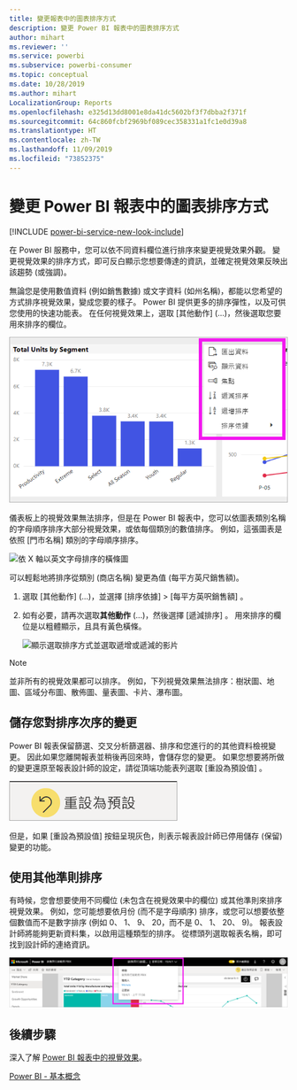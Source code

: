```yaml
---
title: 變更報表中的圖表排序方式
description: 變更 Power BI 報表中的圖表排序方式
author: mihart
ms.reviewer: ''
ms.service: powerbi
ms.subservice: powerbi-consumer
ms.topic: conceptual
ms.date: 10/28/2019
ms.author: mihart
LocalizationGroup: Reports
ms.openlocfilehash: e325d13dd8001e8da41dc5602bf3f7dbba2f371f
ms.sourcegitcommit: 64c860fcbf2969bf089cec358331a1fc1e0d39a8
ms.translationtype: HT
ms.contentlocale: zh-TW
ms.lasthandoff: 11/09/2019
ms.locfileid: "73852375"
---
```

# <a name="change-how-a-chart-is-sorted-in-a-power-bi-report"></a>變更 Power BI 報表中的圖表排序方式

[!INCLUDE [power-bi-service-new-look-include](../includes/power-bi-service-new-look-include.md)]

在 Power BI 服務中，您可以依不同資料欄位進行排序來變更視覺效果外觀。 變更視覺效果的排序方式，即可反白顯示您想要傳達的資訊，並確定視覺效果反映出該趨勢 (或強調)。

無論您是使用數值資料 (例如銷售數據) 或文字資料 (如州名稱)，都能以您希望的方式排序視覺效果，變成您要的樣子。 Power BI 提供更多的排序彈性，以及可供您使用的快速功能表。 在任何視覺效果上，選取 [其他動作]  (...)，然後選取您要用來排序的欄位。

![依 X 軸以英文字母排序的橫條圖](media/end-user-change-sort/power-bi-more-actions.png)

儀表板上的視覺效果無法排序，但是在 Power BI 報表中，您可以依圖表類別名稱的字母順序排序大部分視覺效果，或依每個類別的數值排序。 例如，這張圖表是依照 [門市名稱]  類別的字母順序排序。

![依 X 軸以英文字母排序的橫條圖](media/end-user-change-sort/pbi-chartsortcategory.png)

可以輕鬆地將排序從類別 (商店名稱) 變更為值 (每平方英尺銷售額)。

1. 選取 [其他動作]  (...)，並選擇 [排序依據] > [每平方英呎銷售額]  。
2. 如有必要，請再次選取**其他動作** (...)，然後選擇 [遞減排序]  。 用來排序的欄位是以粗體顯示，且具有黃色橫條。

   ![顯示選取排序方式並選取遞增或遞減的影片](media/end-user-change-sort/sort.gif)

> [!NOTE]
> 並非所有的視覺效果都可以排序。 例如，下列視覺效果無法排序：樹狀圖、地圖、區域分布圖、散佈圖、量表圖、卡片、瀑布圖。

## <a name="saving-changes-you-make-to-sort-order"></a>儲存您對排序次序的變更
Power BI 報表保留篩選、交叉分析篩選器、排序和您進行的的其他資料檢視變更。 因此如果您離開報表並稍後再回來時，會儲存您的變更。  如果您想要將所做的變更還原至報表設計師的設定，請從頂端功能表列選取 [重設為預設值]  。 

![永續性排序](media/end-user-change-sort/power-bi-reset.png)

但是，如果 [重設為預設值]  按鈕呈現灰色，則表示報表設計師已停用儲存 (保留) 變更的功能。

<a name="other"></a>
## <a name="sorting-using-other-criteria"></a>使用其他準則排序
有時候，您會想要使用不同欄位 (未包含在視覺效果中的欄位) 或其他準則來排序視覺效果。  例如，您可能想要依月份 (而不是字母順序) 排序，或您可以想要依整個數值而不是數字排序 (例如 0、 1、 9、 20，而不是 0、 1、 20、 9)。  報表設計師將能夠更新資料集，以啟用這種類型的排序。 從標頭列選取報表名稱，即可找到設計師的連絡資訊。

![顯示連絡資訊的下拉式清單](media/end-user-change-sort/power-bi-contact.png)

## <a name="next-steps"></a>後續步驟
深入了解 [Power BI 報表中的視覺效果](end-user-visualizations.md)。

[Power BI - 基本概念](end-user-basic-concepts.md)
